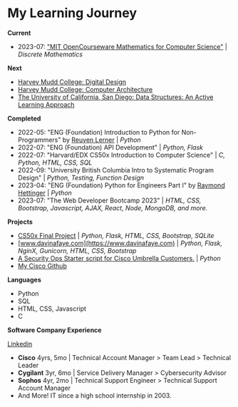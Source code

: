 # My Learning Journey

**Current**
- 2023-07: ["MIT OpenCourseware Mathematics for Computer Science"](https://ocw.mit.edu/courses/6-042j-mathematics-for-computer-science-fall-2010/) | *Discrete Mathematics*

**Next**
- [Harvey Mudd College: Digital Design](https://www.edx.org/learn/engineering/harvey-mudd-college-digital-design-2)
- [Harvey Mudd College: Computer Architecture](https://www.edx.org/learn/engineering/harvey-mudd-college-computer-architecture)
- [The University of California, San Diego: Data Structures: An Active Learning Approach](https://www.edx.org/learn/computer-science/the-university-of-california-san-diego-data-structures-an-active-learning-approach)


**Completed**

- 2022-05: "ENG (Foundation) Introduction to Python for Non-Programmers" by [Reuven Lerner](https://twitter.com/reuvenmlerner) | *Python*
- 2022-07: "ENG (Foundation) API Development" | *Python, Flask*
- 2022-07: "Harvard/EDX CS50x Introduction to Computer Science" | *C, Python, HTML, CSS, SQL*
- 2022-09: "University British Columbia Intro to Systematic Program Design" | *Python, Testing, Function Design*
- 2023-04: "ENG (Foundation) Python for Engineers Part I" by [Raymond Hettinger](https://twitter.com/raymondh) | *Python*
- 2023-07: "The Web Developer Bootcamp 2023" | *HTML, CSS, Bootstrap, Javascript, AJAX, React, Node, MongoDB, and more.*

**Projects**
- [CS50x Final Project](https://github.com/CodyCardinal/CS50Final) | *Python, Flask, HTML, CSS, Bootstrap, SQLite*
- [www.davinafaye.com](https://www.davinafaye.com) | *Python, Flask, NginX, Gunicorn, HTML, CSS, Bootstrap*
- [A Security Ops Starter script for Cisco Umbrella Customers.](https://github.com/CiscoDevNet/cloud-security/tree/master/Umbrella/Samples/SOCTools/NSD_Recheck) | *Python*
- [My Cisco Github](https://github.com/ccardina)

**Languages**
- Python
- SQL
- HTML, CSS, Javascript
- C

**Software Company Experience**

[Linkedin](https://www.linkedin.com/in/cody-cardinal-896b661b/)

- **Cisco** 4yrs, 5mo | Technical Account Manager > Team Lead > Technical Leader
- **Cygilant** 3yr, 6mo | Service Delivery Manager > Cybersecurity Advisor
- **Sophos** 4yr, 2mo | Technical Support Engineer > Technical Support Account Manager
- And More! IT since a high school internship in 2003.
